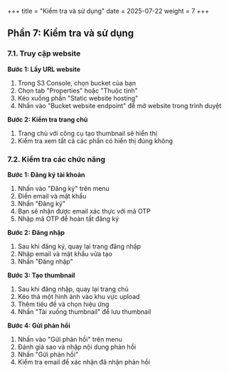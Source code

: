 +++
title = "Kiểm tra và sử dụng"
date = 2025-07-22
weight = 7
+++

## Phần 7: Kiểm tra và sử dụng

### 7.1. Truy cập website

**Bước 1: Lấy URL website**

1. Trong S3 Console, chọn bucket của bạn
2. Chọn tab "Properties" hoặc "Thuộc tính"
3. Kéo xuống phần "Static website hosting"
4. Nhấn vào "Bucket website endpoint" để mở website trong trình duyệt

**Bước 2: Kiểm tra trang chủ**

1. Trang chủ với công cụ tạo thumbnail sẽ hiển thị
2. Kiểm tra xem tất cả các phần có hiển thị đúng không

### 7.2. Kiểm tra các chức năng

**Bước 1: Đăng ký tài khoản**

1. Nhấn vào "Đăng ký" trên menu
2. Điền email và mật khẩu
3. Nhấn "Đăng ký"
4. Bạn sẽ nhận được email xác thực với mã OTP
5. Nhập mã OTP để hoàn tất đăng ký

**Bước 2: Đăng nhập**

1. Sau khi đăng ký, quay lại trang đăng nhập
2. Nhập email và mật khẩu vừa tạo
3. Nhấn "Đăng nhập"

**Bước 3: Tạo thumbnail**

1. Sau khi đăng nhập, quay lại trang chủ
2. Kéo thả một hình ảnh vào khu vực upload
3. Thêm tiêu đề và chọn hiệu ứng
4. Nhấn "Tải xuống thumbnail" để lưu thumbnail

**Bước 4: Gửi phản hồi**

1. Nhấn vào "Gửi phản hồi" trên menu
2. Đánh giá sao và nhập nội dung phản hồi
3. Nhấn "Gửi phản hồi"
4. Kiểm tra email để xác nhận đã nhận phản hồi
